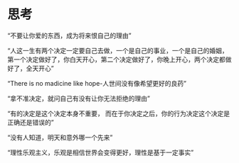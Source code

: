 # 思考

“不要让你爱的东西，成为将来恨自己的理由”

“人这一生有两个决定一定要自己去做，一个是自己的事业，一个是自己的婚姻，第一个决定做好了，你白天开心，第二个决定做好了，你晚上开心，两个决定都做好了，全天开心”

“There is no madicine like hope-人世间没有像希望更好的良药”

“拿不准决定，就问自己有没有让你无法拒绝的理由”

“有的决定是这个决定本身不重要， 而在于你决定之后，你的行为决定这个决定是正确还是错误的”

“没有人知道，明天和意外哪一个先来”

“理性乐观主义，乐观是相信世界会变得更好，理性是基于一定事实”